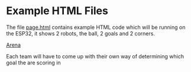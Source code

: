 # Example HTML Files

The file [page.html](\page.html) contains example HTML code which will be running on the ESP32, it shows 2 robots, the ball, 2 goals and 2 corners. 

[Arena](mona_mayhem/info/example_html/Arena.jpg "")

Each team will have to come up with their own way of determining which goal the are scoring in
